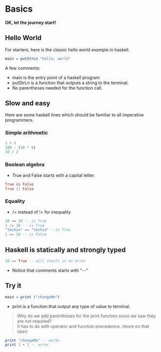 # Basics

<b>OK, let the journey start!</b><br/>

## Hello World
For starters, here is the classic hello world example in haskell.

```haskell runnable
main = putStrLn "hello, world"
```
A few comments:
* main is the entry point of a haskell program
* putStrLn is a function that outputs a string to the terminal.
* No parentheses needed for the function call.

## Slow and easy
Here are some haskell lines which should be familiar to all imperative programmers.

### Simple arithmetic

```haskell
1 + 1
100 - (10 * 9)
10 / 2
```

### Boolean algebra

* True and False starts with a capital letter.
```haskell
True && False
True || False
```

### Equality
* /= instead of != for inequality
```haskell
10 == 10 -- is True
1 /= 10 -- is True
"techio" == "techio" --is True
1 == 10 -- is False
```

## Haskell is statically and strongly typed
```haskell
10 == True -- will result in an error
```

* Notice that comments starts with "--"

## Try it
```haskell runnable
main = print ("changeMe")
```
* print is a function that output any type of value to terminal.

> Why do we add parentheses for the print function since we saw they are not required?<br/>
It has to do with operator and function precedence. (more on that later)<br/>

```haskell
print "changeMe" -- works
print 1 + 1 -- error
```